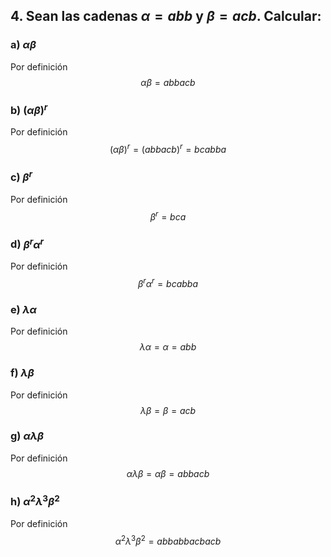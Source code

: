 ## 4. Sean las cadenas $\alpha=abb$ y $\beta=acb$. Calcular:

### a) $\alpha\beta$

Por definición
$$
    \alpha\beta = abbacb
$$

### b) $(\alpha\beta)^r$

Por definición
$$
    (\alpha\beta)^r = (abbacb)^r = bcabba
$$

### c) $\beta^r$

Por definición
$$
    \beta^r = bca
$$

### d) $\beta^r\alpha^r$

Por definición
$$
    \beta^r\alpha^r = bcabba
$$

### e) $\lambda\alpha$

Por definición
$$
    \lambda\alpha = \alpha = abb
$$

### f) $\lambda\beta$

Por definición
$$
    \lambda\beta = \beta = acb
$$

### g) $\alpha\lambda\beta$

Por definición
$$
    \alpha\lambda\beta = \alpha\beta = abbacb
$$

### h) $\alpha^2\lambda^3\beta^2$

Por definición
$$
    \alpha^2\lambda^3\beta^2 = abbabbacbacb
$$
